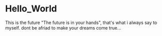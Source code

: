 # Hello_World
This is the future
"The future is in your hands", that's what i always say to myself. dont be afriad to make your dreams come true...
